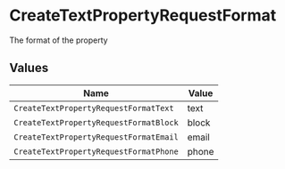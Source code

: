 # CreateTextPropertyRequestFormat

The format of the property


## Values

| Name                                   | Value                                  |
| -------------------------------------- | -------------------------------------- |
| `CreateTextPropertyRequestFormatText`  | text                                   |
| `CreateTextPropertyRequestFormatBlock` | block                                  |
| `CreateTextPropertyRequestFormatEmail` | email                                  |
| `CreateTextPropertyRequestFormatPhone` | phone                                  |